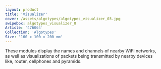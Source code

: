 ```yaml
---
layout: product
title: 'Visualizer'
cover: /assets/algotypes/algotypes_visualizer_03.jpg
swipebox: algotypes_visualizer_0
Article: '476064'
Collection: 'Algotypes'
Size: '160 x 100 x 200 mm'
---
```

These modules display the names and channels of nearby WiFi networks, as well as visualizations of packets being transmitted by nearby devices like, router, cellphones and pyramids.
